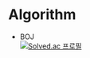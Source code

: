 # Algorithm
* BOJ   
[![Solved.ac
프로필](http://mazassumnida.wtf/api/v2/generate_badge?boj=juju08217)](https://solved.ac/juju08217)